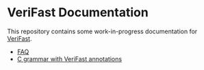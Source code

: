 # VeriFast Documentation

This repository contains some work-in-progress documentation for [VeriFast](https://github.com/verifast/verifast).

- [FAQ](faq.md)
- [C grammar with VeriFast annotations](c_translation_units.md)
